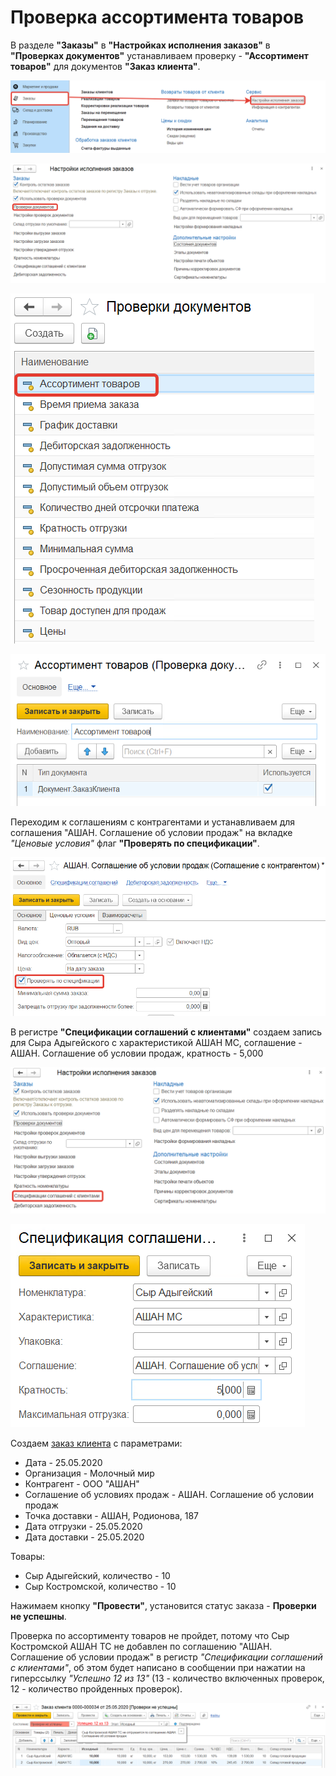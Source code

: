 # Проверка ассортимента товаров

В разделе **"Заказы"** в **"Настройках исполнения заказов"** в **"Проверках документов"** устанавливаем проверку - **"Ассортимент товаров"** для документов **"Заказ клиента"**.

[![1][1]][1]

[![2][2]][2]

[![3][3]][3]

[![4][4]][4]

Переходим к соглашениям с контрагентами и устанавливаем для соглашения "АШАН. Соглашение об условии продаж" на вкладке *"Ценовые условия"* флаг **"Проверять по спецификации"**.

[![5][5]][5]

В регистре **"Спецификации соглашений с клиентами"** создаем запись для Сыра Адыгейского с характеристикой АШАН МС, соглашение - АШАН. Соглашение об условии продаж, кратность - 5,000

[![6][6]][6]

[![7][7]][7]

Создаем [заказ клиента](../../CustomerOrder.md) с параметрами:

- Дата - 25.05.2020
- Организация - Молочный мир
- Контрагент - ООО "АШАН"
- Соглашение об условиях продаж - АШАН. Соглашение об условии продаж
- Точка доставки - АШАН, Родионова, 187
- Дата отгрузки - 25.05.2020
- Дата доставки - 25.05.2020

Товары:

- Сыр Адыгейский, количество - 10
- Сыр Костромской, количество - 10

Нажимаем кнопку **"Провести"**, установится статус заказа - **Проверки не успешны**.

Проверка по ассортименту товаров не пройдет, потому что Сыр Костромской АШАН ТС не добавлен по соглашению "АШАН. Соглашение об условии продаж" в регистр *"Спецификации соглашений с клиентами"*, об этом будет написано в сообщении при нажатии на гиперссылку *"Успешно 12 из 13"* (13 - количество включенных проверок, 12 - количество пройденных проверок).

[![8][8]][8]

[1]: CheckingForProductAssortment.assets/1.png
[2]: CheckingForProductAssortment.assets/2.png
[3]: CheckingForProductAssortment.assets/3.png
[4]: CheckingForProductAssortment.assets/4.png
[5]: CheckingForProductAssortment.assets/5.png
[6]: CheckingForProductAssortment.assets/6.png
[7]: CheckingForProductAssortment.assets/7.png
[8]: CheckingForProductAssortment.assets/8.png
